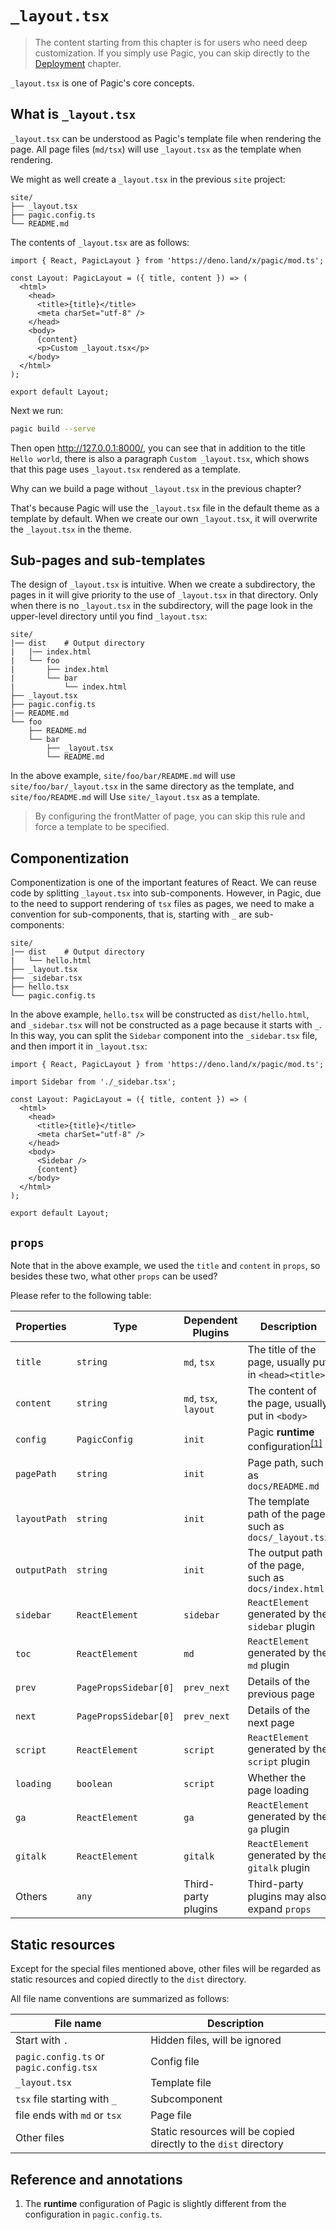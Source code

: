 # `_layout.tsx`

> The content starting from this chapter is for users who need deep customization. If you simply use Pagic, you can skip directly to the [Deployment](./deployment.md) chapter.

`_layout.tsx` is one of Pagic's core concepts.

## What is `_layout.tsx`

`_layout.tsx` can be understood as Pagic's template file when rendering the page. All page files (`md/tsx`) will use `_layout.tsx` as the template when rendering.

We might as well create a `_layout.tsx` in the previous `site` project:

```{2}
site/
├── _layout.tsx
├── pagic.config.ts
└── README.md
```

The contents of `_layout.tsx` are as follows:

```tsx
import { React, PagicLayout } from 'https://deno.land/x/pagic/mod.ts';

const Layout: PagicLayout = ({ title, content }) => (
  <html>
    <head>
      <title>{title}</title>
      <meta charSet="utf-8" />
    </head>
    <body>
      {content}
      <p>Custom _layout.tsx</p>
    </body>
  </html>
);

export default Layout;
```

Next we run:

```bash
pagic build --serve
```

Then open http://127.0.0.1:8000/, you can see that in addition to the title `Hello world`, there is also a paragraph `Custom _layout.tsx`, which shows that this page uses `_layout.tsx` rendered as a template.

Why can we build a page without `_layout.tsx` in the previous chapter?

That's because Pagic will use the `_layout.tsx` file in the default theme as a template by default. When we create our own `_layout.tsx`, it will overwrite the `_layout.tsx` in the theme.

## Sub-pages and sub-templates

The design of `_layout.tsx` is intuitive. When we create a subdirectory, the pages in it will give priority to the use of `_layout.tsx` in that directory. Only when there is no `_layout.tsx` in the subdirectory, will the page look in the upper-level directory until you find `_layout.tsx`:

```{8,14}
site/
|── dist    # Output directory
|   |── index.html
|   └── foo
|       ├── index.html
|       └── bar
|           └── index.html
├── _layout.tsx
├── pagic.config.ts
|── README.md
└── foo
    ├── README.md
    └── bar
        ├── _layout.tsx
        └── README.md
```

In the above example, `site/foo/bar/README.md` will use `site/foo/bar/_layout.tsx` in the same directory as the template, and `site/foo/README.md` will Use `site/_layout.tsx` as a template.

> By configuring the frontMatter of page, you can skip this rule and force a template to be specified.

## Componentization

Componentization is one of the important features of React. We can reuse code by splitting `_layout.tsx` into sub-components. However, in Pagic, due to the need to support rendering of `tsx` files as pages, we need to make a convention for sub-components, that is, starting with `_` are sub-components:

```{5}
site/
|── dist    # Output directory
|   └── hello.html
├── _layout.tsx
├── _sidebar.tsx
├── hello.tsx
└── pagic.config.ts
```

In the above example, `hello.tsx` will be constructed as `dist/hello.html`, and `_sidebar.tsx` will not be constructed as a page because it starts with `_`. In this way, you can split the `Sidebar` component into the `_sidebar.tsx` file, and then import it in `_layout.tsx`:

```tsx {3,12}
import { React, PagicLayout } from 'https://deno.land/x/pagic/mod.ts';

import Sidebar from './_sidebar.tsx';

const Layout: PagicLayout = ({ title, content }) => (
  <html>
    <head>
      <title>{title}</title>
      <meta charSet="utf-8" />
    </head>
    <body>
      <Sidebar />
      {content}
    </body>
  </html>
);

export default Layout;
```

## `props`

Note that in the above example, we used the `title` and `content` in `props`, so besides these two, what other `props` can be used?

Please refer to the following table:

| Properties   | Type                  | Dependent Plugins     | Description                                                        |
| ------------ | --------------------- | --------------------- | ------------------------------------------------------------------ |
| `title`      | `string`              | `md`, `tsx`           | The title of the page, usually put in `<head><title>`              |
| `content`    | `string`              | `md`, `tsx`, `layout` | The content of the page, usually put in `<body>`                   |
| `config`     | `PagicConfig`         | `init`                | Pagic **runtime** configuration<sup><a href="#sup-1">[1]</a></sup> |
| `pagePath`   | `string`              | `init`                | Page path, such as `docs/README.md`                                |
| `layoutPath` | `string`              | `init`                | The template path of the page, such as `docs/_layout.tsx`          |
| `outputPath` | `string`              | `init`                | The output path of the page, such as `docs/index.html`             |
| `sidebar`    | `ReactElement`        | `sidebar`             | `ReactElement` generated by the `sidebar` plugin                   |
| `toc`        | `ReactElement`        | `md`                  | `ReactElement` generated by the `md` plugin                        |
| `prev`       | `PagePropsSidebar[0]` | `prev_next`           | Details of the previous page                                       |
| `next`       | `PagePropsSidebar[0]` | `prev_next`           | Details of the next page                                           |
| `script`     | `ReactElement`        | `script`              | `ReactElement` generated by the `script` plugin                    |
| `loading`    | `boolean`             | `script`              | Whether the page loading                                           |
| `ga`         | `ReactElement`        | `ga`                  | `ReactElement` generated by the `ga` plugin                        |
| `gitalk`     | `ReactElement`        | `gitalk`              | `ReactElement` generated by the `gitalk` plugin                    |
| Others       | `any`                 | Third-party plugins   | Third-party plugins may also expand `props`                        |

## Static resources

Except for the special files mentioned above, other files will be regarded as static resources and copied directly to the `dist` directory.

All file name conventions are summarized as follows:

| File name                               | Description                                                      |
| --------------------------------------- | ---------------------------------------------------------------- |
| Start with `.`                          | Hidden files, will be ignored                                    |
| `pagic.config.ts` or `pagic.config.tsx` | Config file                                                      |
| `_layout.tsx`                           | Template file                                                    |
| `tsx` file starting with `_`            | Subcomponent                                                     |
| file ends with `md` or `tsx`            | Page file                                                        |
| Other files                             | Static resources will be copied directly to the `dist` directory |

## Reference and annotations

1. <span id="sup-1"></span> The **runtime** configuration of Pagic is slightly different from the configuration in `pagic.config.ts`.

